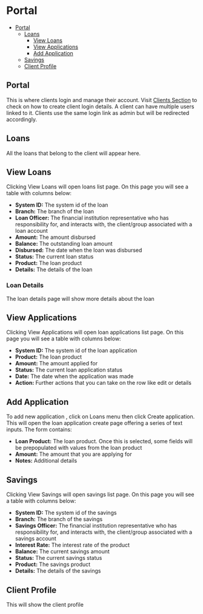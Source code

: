 # Portal

- [Portal](#portal)
    - [Loans](#loans)
      - [View Loans](#view-loans)
      - [View Applications](#view-applications)
      - [Add Application](#add-application)
    - [Savings](#savings)
    - [Client Profile](#client-profile)
  


<a name="portal"></a>
## Portal

This is where clients login and manage their account. Visit [Clients Section](/{{route}}/{{version}}/clients#client-login-details) to check on how to create client login details.
A client can have multiple users linked to it.
Clients use the same login link as admin but will be redirected accordingly.


<a name="loans"></a>
## Loans

All the loans that belong to the client will appear here.


<a name="view-loans"></a>
## View Loans

Clicking View Loans will open loans list page. On this page you will see a table with columns below:

- **System ID:** The system id of the loan
- **Branch:** The branch of the loan
- **Loan Officer:** The financial institution representative who has responsibility for, and interacts with, the client/group associated with a loan account
- **Amount:** The amount disbursed
- **Balance:** The outstanding loan amount
- **Disbursed:** The date when the loan was disbursed
- **Status:** The current loan status
- **Product:** The loan product
- **Details:** The details of the loan


<a name="loan-loans"></a>
### Loan Details

The loan details page will show more details about the loan

<a name="view-applications"></a>
## View Applications

Clicking View Applications will open loan applications list page. On this page you will see a table with columns below:

- **System ID:** The system id of the loan application
- **Product:** The loan product
- **Amount:** The amount applied for
- **Status:** The current loan application status
- **Date:** The date when the application was made
- **Action:** Further actions that you can take on the row like edit or details

<a name="add-application"></a>
## Add Application

To add new application , click on Loans menu then click Create application.
This will open the loan application create page offering a series of text  inputs.
The form contains:

- **Loan Product:** The loan product. Once this is selected, some fields will be prepopulated with values from the loan product
- **Amount:** The amount that you are applying for
- **Notes:** Additional details

<a name="savings"></a>
## Savings

Clicking View Savings will open savings list page. On this page you will see a table with columns below:

- **System ID:** The system id of the savings
- **Branch:** The branch of the savings
- **Savings Officer:** The financial institution representative who has responsibility for, and interacts with, the client/group associated with a savings account
- **Interest Rate:** The interest rate of the product
- **Balance:** The current savings amount
- **Status:** The current savings status
- **Product:** The savings product
- **Details:** The details of the savings


<a name="client-profile"></a>
## Client Profile

This will show the client profile
